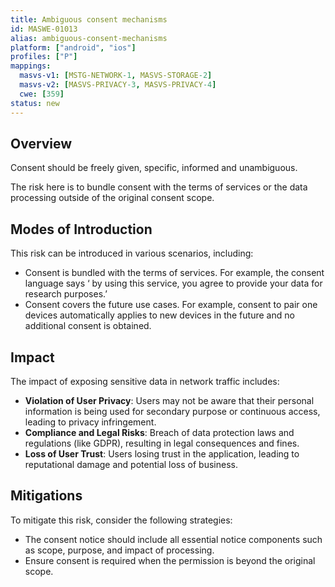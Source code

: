 ```yaml
---
title: Ambiguous consent mechanisms
id: MASWE-01013
alias: ambiguous-consent-mechanisms
platform: ["android", "ios"]
profiles: ["P"]
mappings:
  masvs-v1: [MSTG-NETWORK-1, MASVS-STORAGE-2]
  masvs-v2: [MASVS-PRIVACY-3, MASVS-PRIVACY-4]
  cwe: [359]
status: new
---
```


## Overview
Consent should be freely given, specific, informed and unambiguous.

The risk here is to bundle consent with the terms of services or the data processing outside of the original consent scope. 


## Modes of Introduction

This risk can be introduced in various scenarios, including:

- Consent is bundled with the terms of services. For example, the consent language says ‘ by using this service, you agree to provide your data for research purposes.’
- Consent covers the future use cases. For example, consent to pair one devices automatically applies to new devices in the future and no additional consent is obtained. 



## Impact

The impact of exposing sensitive data in network traffic includes:

- **Violation of User Privacy**: Users may not be aware that their personal information is being used for secondary purpose or continuous access, leading to privacy infringement.
- **Compliance and Legal Risks**: Breach of data protection laws and regulations (like GDPR), resulting in legal consequences and fines.
- **Loss of User Trust**: Users losing trust in the application, leading to reputational damage and potential loss of business.

## Mitigations

To mitigate this risk, consider the following strategies:

- The consent notice should include all essential notice components such as scope, purpose, and impact of processing.
- Ensure consent is required when the permission is beyond the original scope. 

